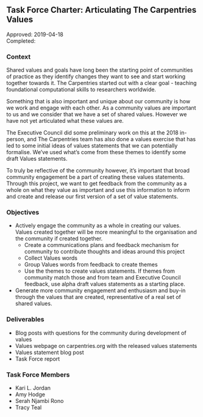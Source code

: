 ## Task Force Charter: Articulating The Carpentries Values

Approved: 2019-04-18 <br/>
Completed: 

### Context

Shared values and goals have long been the starting point of communities of practice as they identify changes they want to see and start working together towards it. The Carpentries started out with a clear goal - teaching foundational computational skills to researchers worldwide. 

Something that is also important and unique about our community is how we work and engage with each other. As a community values are important to us and we consider that we have a set of shared values. However we have not yet articulated what these values are. 

The Executive Council did some preliminary work on this at the 2018 in-person, and The Carpentries team has also done a values exercise that has led to some initial ideas of values statements that we can potentially formalise. We’ve used what’s come from these themes to identify some draft Values statements. 

To truly be reflective of the community however, it’s important that broad community engagement be a part of creating these values statements. Through this project, we want to get feedback from the community as a whole on what they value as important and use this information to inform and create and release our first version of a set of value statements.

### Objectives

- Actively engage the community as a whole in creating our values. Values created together will be more meaningful to the organisation and the community if created together.
  - Create a communications plans and feedback mechanism for community to contribute thoughts and ideas around this project
  - Collect Values words
  - Group Values words from feedback to create themes
  - Use the themes to create values statements. If themes from community match those and from team and Executive Council feedback, use alpha draft values statements as a starting place.
- Generate more community engagement and enthusiasm and buy-in through the values that are created, representative of a real set of shared values.

### Deliverables

- Blog posts with questions for the community during development of values
- Values webpage on carpentries.org with the released values statements
- Values statement blog post
- Task Force report

### Task Force Members

- Kari L. Jordan<br/>
- Amy Hodge<br/>
- Serah Njambi Rono<br/>
- Tracy Teal
